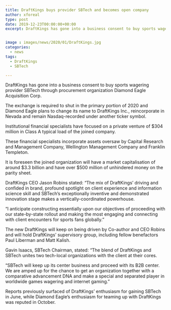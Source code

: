 ```yaml
---
title: DraftKings buys provider SBTech and becomes open company
author: xforeal 
type: post
date: 2019-12-23T00:00:00+00:00
excerpt: DraftKings has gone into a business consent to buy sports wagering provider SBTech through procurement organization Diamond Eagle Acquisition Corp


image : images/news/2020/01/DraftKings.jpg
categories:
  - news
tags:
  - DraftKings
  - SBTech

---
```

<span style="font-weight: 400;">DraftKings has gone into a business consent to buy sports wagering provider SBTech through procurement organization Diamond Eagle Acquisition Corp.</span>

<span style="font-weight: 400;">The exchange is required to shut in the primary portion of 2020 and Diamond Eagle plans to change its name to DraftKings Inc., reincorporate in Nevada and remain Nasdaq-recorded under another ticker symbol.</span>

<span style="font-weight: 400;">Institutional financial specialists have focused on a private venture of $304 million in Class A typical load of the joined company.</span>

<span style="font-weight: 400;">These financial specialists incorporate assets oversaw by Capital Research and Management Company, Wellington Management Company and Franklin Templeton.</span>

<span style="font-weight: 400;">It is foreseen the joined organization will have a market capitalisation of around $3.3 billion and have over $500 million of unhindered money on the parity sheet.</span>

<span style="font-weight: 400;">DraftKings CEO Jason Robins stated: &#8220;The mix of DraftKings&rsquo; driving and confided in brand, profound spotlight on client experience and information science skill and SBTech&rsquo;s exceptionally inventive and demonstrated innovation stage makes a vertically-coordinated powerhouse.</span>

<span style="font-weight: 400;">&#8220;I anticipate constructing essentially upon our objectives of proceeding with our state-by-state rollout and making the most engaging and connecting with client encounters for sports fans globally.&#8221;</span>

<span style="font-weight: 400;">The new DraftKings will keep on being driven by Co-author and CEO Robins and will hold DraftKings&rsquo; supervisory group, including fellow benefactors Paul Liberman and Matt Kalish.&nbsp;</span>

<span style="font-weight: 400;">Gavin Isaacs, SBTech Chairman, stated: &#8220;The blend of DraftKings and SBTech unites two tech-local organizations with the client at their cores.</span>

<span style="font-weight: 400;">&#8220;SBTech will keep up its center business and proceed with its B2B center. We are amped up for the chance to get an organization together with a comparative advancement DNA and make a special and separated player in worldwide games wagering and internet gaming.&#8221;</span>

<span style="font-weight: 400;">Reports previously surfaced of DraftKings&#8217; enthusiasm for gaining SBTech in June, while Diamond Eagle&#8217;s enthusiasm for teaming up with DraftKings was reputed in October.</span>